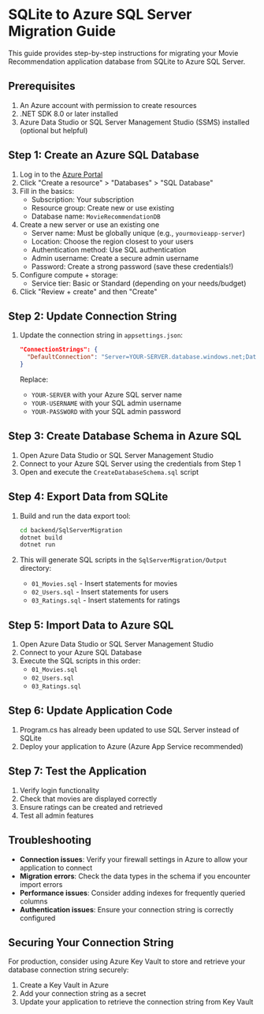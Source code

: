 # SQLite to Azure SQL Server Migration Guide

This guide provides step-by-step instructions for migrating your Movie Recommendation application database from SQLite to Azure SQL Server.

## Prerequisites

1. An Azure account with permission to create resources
2. .NET SDK 8.0 or later installed
3. Azure Data Studio or SQL Server Management Studio (SSMS) installed (optional but helpful)

## Step 1: Create an Azure SQL Database

1. Log in to the [Azure Portal](https://portal.azure.com)
2. Click "Create a resource" > "Databases" > "SQL Database"
3. Fill in the basics:
   - Subscription: Your subscription
   - Resource group: Create new or use existing
   - Database name: `MovieRecommendationDB`
4. Create a new server or use an existing one
   - Server name: Must be globally unique (e.g., `yourmovieapp-server`)
   - Location: Choose the region closest to your users
   - Authentication method: Use SQL authentication
   - Admin username: Create a secure admin username
   - Password: Create a strong password (save these credentials!)
5. Configure compute + storage:
   - Service tier: Basic or Standard (depending on your needs/budget)
6. Click "Review + create" and then "Create"

## Step 2: Update Connection String

1. Update the connection string in `appsettings.json`:
   ```json
   "ConnectionStrings": {
     "DefaultConnection": "Server=YOUR-SERVER.database.windows.net;Database=MovieRecommendationDB;User Id=YOUR-USERNAME;Password=YOUR-PASSWORD;TrustServerCertificate=True;MultipleActiveResultSets=true"
   }
   ```
   
   Replace:
   - `YOUR-SERVER` with your Azure SQL server name
   - `YOUR-USERNAME` with your SQL admin username
   - `YOUR-PASSWORD` with your SQL admin password

## Step 3: Create Database Schema in Azure SQL

1. Open Azure Data Studio or SQL Server Management Studio
2. Connect to your Azure SQL Server using the credentials from Step 1
3. Open and execute the `CreateDatabaseSchema.sql` script

## Step 4: Export Data from SQLite

1. Build and run the data export tool:
   ```bash
   cd backend/SqlServerMigration
   dotnet build
   dotnet run
   ```

2. This will generate SQL scripts in the `SqlServerMigration/Output` directory:
   - `01_Movies.sql` - Insert statements for movies
   - `02_Users.sql` - Insert statements for users
   - `03_Ratings.sql` - Insert statements for ratings

## Step 5: Import Data to Azure SQL

1. Open Azure Data Studio or SQL Server Management Studio
2. Connect to your Azure SQL Database
3. Execute the SQL scripts in this order:
   - `01_Movies.sql`
   - `02_Users.sql`
   - `03_Ratings.sql`

## Step 6: Update Application Code

1. Program.cs has already been updated to use SQL Server instead of SQLite
2. Deploy your application to Azure (Azure App Service recommended)

## Step 7: Test the Application

1. Verify login functionality
2. Check that movies are displayed correctly
3. Ensure ratings can be created and retrieved
4. Test all admin features

## Troubleshooting

- **Connection issues**: Verify your firewall settings in Azure to allow your application to connect
- **Migration errors**: Check the data types in the schema if you encounter import errors
- **Performance issues**: Consider adding indexes for frequently queried columns
- **Authentication issues**: Ensure your connection string is correctly configured

## Securing Your Connection String

For production, consider using Azure Key Vault to store and retrieve your database connection string securely:

1. Create a Key Vault in Azure
2. Add your connection string as a secret
3. Update your application to retrieve the connection string from Key Vault
